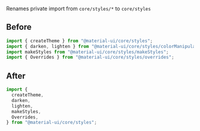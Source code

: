 Renames private import from `core/styles/*` to `core/styles`

## Before

```typescript
import { createTheme } from "@material-ui/core/styles";
import { darken, lighten } from "@material-ui/core/styles/colorManipulator";
import makeStyles from "@material-ui/core/styles/makeStyles";
import { Overrides } from "@material-ui/core/styles/overrides";
```

## After

```typescript
import {
  createTheme,
  darken,
  lighten,
  makeStyles,
  Overrides,
} from "@material-ui/core/styles";
```
